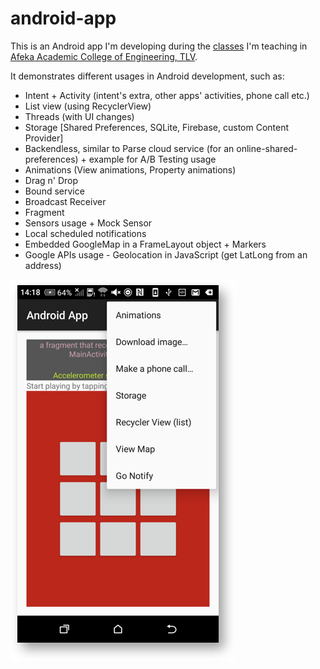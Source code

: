 # android-app

This is an Android app I'm developing during the [classes](https://yedion.afeka.ac.il/yedion/fireflyweb.aspx?prgname=S_LOOK_FOR_NOSE&arguments=-N50209,-A,-N1253) I'm teaching in [Afeka Academic College of Engineering, TLV](http://english.afeka.ac.il/).

It demonstrates different usages in Android development, such as:
* Intent + Activity (intent's extra, other apps' activities, phone call etc.)
* List view (using RecyclerView)
* Threads (with UI changes)
* Storage [Shared Preferences, SQLite, Firebase, custom Content Provider]
* Backendless, similar to Parse cloud service (for an online-shared-preferences) + example for A/B Testing usage
* Animations (View animations, Property animations)
* Drag n' Drop
* Bound service
* Broadcast Receiver
* Fragment
* Sensors usage + Mock Sensor
* Local scheduled notifications
* Embedded GoogleMap in a FrameLayout object + Markers
* Google APIs usage - Geolocation in JavaScript (get LatLong from an address)

![AndroidApp](https://github.com/PerrchicK/android-app/blob/master/preview.png)
